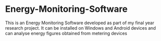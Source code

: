 # Energy-Monitoring-Software
This is an Energy Monitoring Software developed as part of my final year research project. It can be installed on Windows and Android devices and can analyse energy figures obtained from metering devices
